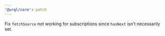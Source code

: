 ```yaml
---
'@urql/core': patch
---
```


Fix `fetchSource` not working for subscriptions since `hasNext` isn’t necessarily set.
